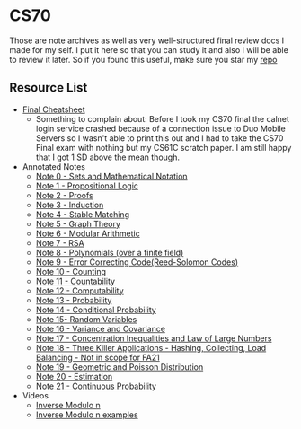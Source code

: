 # CS70

Those are note archives as well as very well-structured final review docs I made for my self. I put it here so that you can study it and also I will be able to review it later. So if you found this useful, make sure you star my [repo](https://github.com/ToiletCommander/Opensourced-Study-Notes-Berkeley)

## Resource List

- [Final Cheatsheet](Annotated/20211214%20Final%20Cheatsheet.pdf)
  - Something to complain about: Before I took my CS70 final the calnet login service crashed because of a connection issue to Duo Mobile Servers so I wasn't able to print this out and I had to take the CS70 Final exam with nothing but my CS61C scratch paper. I am still happy that I got 1 SD above the mean though.
- Annotated Notes
  - [Note 0 - Sets and Mathematical Notation](Annotated/20210826%20n0%20Sets%20and%20Math%20Notation.pdf)
  - [Note 1 - Propositional Logic](Annotated/20210826%20n1%20Propostion%20Logic.pdf)
  - [Note 2 - Proofs](Annotated/20210831%20n2%20proof.pdf)
  - [Note 3 - Induction](Annotated/20210902%20n3%20induction.pdf)
  - [Note 4 - Stable Matching](Annotated/20210908%20Note4%20Stable%20Matching.pdf)
  - [Note 5 - Graph Theory](Annotated/20210909%20note5%20Graph%20Theory.pdf)
  - [Note 6 - Modular Arithmetic](Annotated/20210916%20Note6%20Modular%20Arithmetic.pdf)
  - [Note 7 - RSA](Annotated/20210921%20note7%20RSA.pdf)
  - [Note 8 - Polynomials (over a finite field)](Annotated/20210923%20note8%20Polynomials.pdf)
  - [Note 9 - Error Correcting Code(Reed-Solomon Codes)](Annotated/20210929%20note9%20Error%20Correcting%20Codes.pdf)
  - [Note 10 - Counting](Annotated/20211004%20note10%20Counting.pdf)
  - [Note 11 - Countability](Annotated/20211010%20n11%20Countability.pdf)
  - [Note 12 - Computability](Annotated/20211014%20note12%20Computability.pdf)
  - [Note 13 - Probability](Annotated/20211018%20n13%20Intro%20to%20Discrete%20Probability.pdf)
  - [Note 14 - Conditional Probability](Annotated/20211020%20n14%20Conditional%20Probability.pdf)
  - [Note 15- Random Variables](Annotated/20211118%20n15%20Random%20Variables%20and%20Distribution.pdf)
  - [Note 16 - Variance and Covariance](Annotated/20211123%20n16%20Variance%20and%20DPF.pdf)
  - [Note 17 - Concentration Inequalities and Law of Large Numbers](Annotated/20211123%20n17%20Concentration%20Inequalities%20and%20Law%20of%20Large%20Numbers.pdf)
  - [Note 18 - Three Killer Applications - Hashing, Collecting, Load Balancing - Not in scope for FA21](Annotated/20211116%20n18%20Hashing,%20Collecting,%20Load%20Balancing.pdf)
  - [Note 19 - Geometric and Poisson Distribution](Annotated/20211123%20n19%20Geometric%20and%20Poisson%20Distribution.pdf)
  - [Note 20 - Estimation](Annotated/20211123%20n20%20Estimation.pdf)
  - [Note 21 - Continuous Probability](Annotated/20211123%20n21%20Continuous%20Probability%20Distributions.pdf)
- Videos
  - [Inverse Modulo n](https://youtu.be/15oQQbAnr3Q)
  - [Inverse Modulo n examples](https://youtu.be/uPFh9_nLw1c)